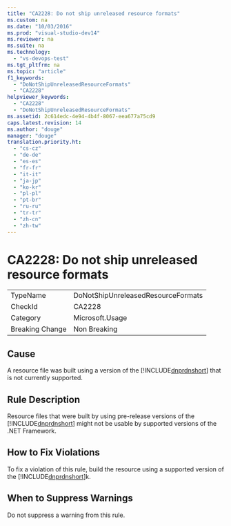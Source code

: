 ```yaml
---
title: "CA2228: Do not ship unreleased resource formats"
ms.custom: na
ms.date: "10/03/2016"
ms.prod: "visual-studio-dev14"
ms.reviewer: na
ms.suite: na
ms.technology: 
  - "vs-devops-test"
ms.tgt_pltfrm: na
ms.topic: "article"
f1_keywords: 
  - "DoNotShipUnreleasedResourceFormats"
  - "CA2228"
helpviewer_keywords: 
  - "CA2228"
  - "DoNotShipUnreleasedResourceFormats"
ms.assetid: 2c614edc-4e94-4b4f-8067-eea677a75cd9
caps.latest.revision: 14
ms.author: "douge"
manager: "douge"
translation.priority.ht: 
  - "cs-cz"
  - "de-de"
  - "es-es"
  - "fr-fr"
  - "it-it"
  - "ja-jp"
  - "ko-kr"
  - "pl-pl"
  - "pt-br"
  - "ru-ru"
  - "tr-tr"
  - "zh-cn"
  - "zh-tw"
---
```

# CA2228: Do not ship unreleased resource formats
|||  
|-|-|  
|TypeName|DoNotShipUnreleasedResourceFormats|  
|CheckId|CA2228|  
|Category|Microsoft.Usage|  
|Breaking Change|Non Breaking|  
  
## Cause  
 A resource file was built using a version of the [!INCLUDE[dnprdnshort](../codequality/includes/dnprdnshort_md.md)] that is not currently supported.  
  
## Rule Description  
 Resource files that were built by using pre-release versions of the [!INCLUDE[dnprdnshort](../codequality/includes/dnprdnshort_md.md)] might not be usable by supported versions of the .NET Framework.  
  
## How to Fix Violations  
 To fix a violation of this rule, build the resource using a supported version of the [!INCLUDE[dnprdnshort](../codequality/includes/dnprdnshort_md.md)]k.  
  
## When to Suppress Warnings  
 Do not suppress a warning from this rule.